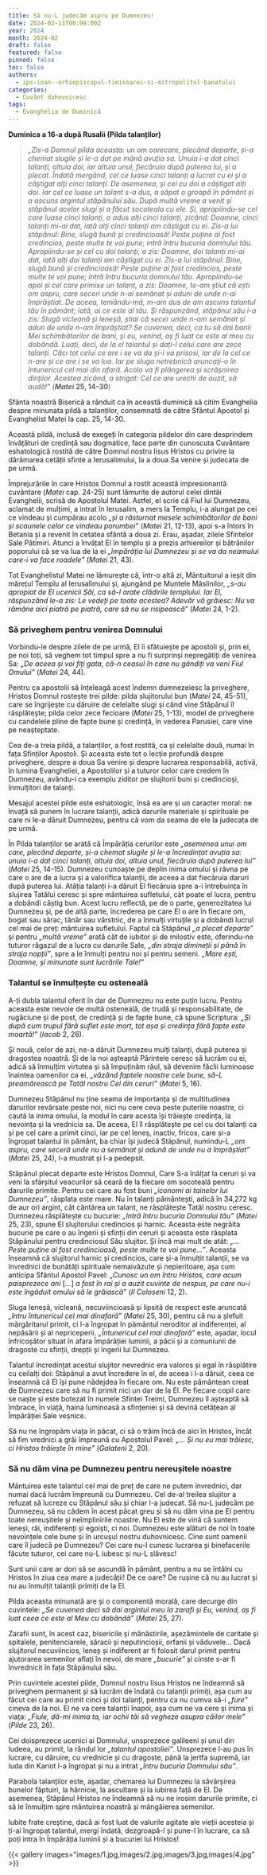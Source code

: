 ```yaml
---
title: Să nu-L judecăm aspru pe Dumnezeu!
date: 2024-02-11T00:00:00Z
year: 2024
month: 2024-02
draft: false
featured: false
pinned: false
toc: false
authors:
  - ips-ioan--arhiepiscopul-timisoarei-si-mitropolitul-banatului  
categories:
  - Cuvânt duhovnicesc
tags:
  - Evanghelia de Duminică
---
```

**Duminica a 16-a după Rusalii (Pilda talanților)**

> _„Zis-a Domnul pilda aceasta: un om oarecare, plecând departe, și-a chemat slugile și le-a dat pe mână avuția sa. Unuia i-a dat cinci talanți, altuia doi, iar altuia unul, fiecăruia după puterea lui, și a plecat. Îndată mergând, cel ce luase cinci talanți a lucrat cu ei și a câștigat alți cinci talanți. De asemenea, și cel cu doi a câștigat alți doi. Iar cel ce luase un talant s-a dus, a săpat o groapă în pământ și a ascuns argintul stăpânului său. După multă vreme a venit și stăpânul acelor slugi și a făcut socoteala cu ele. Și, apropiindu-se cel care luase cinci talanți, a adus alți cinci talanți, zicând: Doamne, cinci talanți mi-ai dat, iată alți cinci talanți am câștigat cu ei. Zis-a lui stăpânul: Bine, slugă bună și credincioasă! Peste puține ai fost credincios, peste multe te voi pune; intră întru bucuria domnului tău. Apropiindu-se și cel cu doi talanți, a zis: Doamne, doi talanți mi-ai dat, iată alți doi talanți am câștigat cu ei. Zis-a lui stăpânul: Bine, slugă bună și credincioasă! Peste puține ai fost credincios, peste multe te voi pune; intră întru bucuria domnului tău. Apropiindu-se apoi și cel care primise un talant, a zis: Doamne, te-am știut că ești om aspru, care seceri unde n-ai semănat și aduni de unde n-ai împrăștiat. De aceea, temându-mă, m-am dus de am ascuns talantul tău în pământ; iată, ai ce este al tău. Și răspunzând, stăpânul său i-a zis: Slugă vicleană și leneșă, știai că secer unde n-am semănat și adun de unde n-am împrăștiat? Se cuvenea, deci, ca tu să dai banii Mei schimbătorilor de bani, și eu, venind, aș fi luat ce este al meu cu dobândă. Luați, deci, de la el talantul și dați-l celui care are zece talanți. Căci tot celui ce are i se va da și-i va prisosi, iar de la cel ce n-are și ce are i se va lua. Iar pe sluga netrebnică aruncați-o în întunericul cel mai din afară. Acolo va fi plângerea și scrâșnirea dinților. Acestea zicând, a strigat: Cel ce are urechi de auzit, să audă!"_ (**_Matei_ 25, 14-30**)


Sfânta noastră Biserică a rânduit ca în această duminică să citim Evanghelia despre minunata pildă a talanților, consemnată de către Sfântul Apostol și Evanghelist Matei la cap. 25, 14-30.

Această pildă, inclusă de exegeți în categoria pildelor din care desprindem învățături de credință sau dogmatice, face parte din cunoscuta Cuvântare eshatologică rostită de către Domnul nostru Iisus Hristos cu privire la dărâmarea cetății sfinte a Ierusalimului, la a doua Sa venire și judecata de pe urmă.

Împrejurările în care Hristos Domnul a rostit această impresionantă cuvântare (_Matei_ cap. 24-25) sunt lămurite de autorul celei dintâi Evanghelii, scrisă de Apostolul Matei. Astfel, el scrie că Fiul lui Dumnezeu, aclamat de mulțimi, a intrat în Ierusalim, a mers la Templu, i-a alungat pe cei ce vindeau și cumpărau acolo _„și a răsturnat mesele schimbătorilor de bani și scaunele celor ce vindeau porumbei”_ (_Matei_ 21, 12-13), apoi s-a întors în Betania și a revenit în cetatea sfântă a doua zi. Erau, așadar, zilele Sfintelor Sale Pătimiri. Atunci a învățat El în templu și a prezis arhiereilor și bătrânilor poporului că se va lua de la ei _„împărăția lui Dumnezeu și se va da neamului care-i va face roadele”_ (_Matei_ 21, 43).

Tot Evanghelistul Matei ne lămurește că, într-o altă zi, Mântuitorul a ieșit din mărețul Templu al Ierusalimului și, ajungând pe Muntele Măslinilor, _„s-au apropiat de El ucenicii Săi, ca să-I arate clădirile templului. Iar El, răspunzând le-a zis: Le vedeți pe toate acestea? Adevăr vă grăiesc: Nu va rămâne aici piatră pe piatră, care să nu se risipească”_ (_Matei_ 24, 1-2).

### Să priveghem pentru venirea Domnului

Vorbindu-le despre zilele de pe urmă, El îi sfătuiește pe apostoli și, prin ei, pe noi toți, să veghem tot timpul spre a nu fi surprinși nepregătiți de venirea Sa: _„De aceea și voi fiți gata, că-n ceasul în care nu gândiți va veni Fiul Omului”_ (_Matei_ 24, 44).

Pentru ca apostolii să înțeleagă acest îndemn dumnezeiesc la priveghere, Hristos Domnul rostește trei pilde: pilda slujitorului bun (_Matei_ 24, 45-51), care se îngrijește cu dăruire de celelalte slugi și când vine Stăpânul îl răsplătește; pilda celor zece fecioare (_Matei_ 25, 1-13), model de priveghere cu candelele pline de fapte bune și credință, în vederea Parusiei, care vine pe neașteptate.

Cea de-a treia pildă, a talanților, a fost rostită, ca și celelalte două, numai în fața Sfinților Apostoli. Și aceasta este tot o lecție profundă despre priveghere, despre a doua Sa venire și despre lucrarea responsabilă, activă, în lumina Evangheliei, a Apostolilor și a tuturor celor care credem în Dumnezeu, avându-i ca exemplu ziditor pe slujitorii buni și credincioși, înmulțitori de talanți.

Mesajul acestei pilde este eshatologic, însă ea are și un caracter moral: ne învață să punem în lucrare talanții, adică darurile materiale și spirituale pe care ni le-a dăruit Dumnezeu, pentru că vom da seama de ele la judecata de pe urmă.

În Pilda talanților se arată că Împărăția cerurilor este _„asemenea unui om care, plecând departe, și-a chemat slugile și le-a încredințat avuția sa: unuia i-a dat cinci talanți, altuia doi, altuia unul, fiecăruia după puterea lui”_ (_Matei_ 25, 14-15). Dumnezeu cunoaște pe deplin inima omului și râvna pe care o are de a lucra și a valorifica talanții, de aceea a dat fiecăruia daruri după puterea lui. Atâția talanți i-a dăruit El fiecăruia spre a-i întrebuința în slujirea Tatălui ceresc și spre mântuirea sufletului, cât poate el lucra, pentru a dobândi câștig bun. Acest lucru reflectă, pe de o parte, generozitatea lui Dumnezeu și, pe de altă parte, încrederea pe care El o are în fiecare om, bogat sau sărac, tânăr sau vârstnic, de a înmulți virtuțile și a dobândi lucrul cel mai de preț: mântuirea sufletului. Faptul că Stăpânul _„a plecat departe”_ și pentru _„multă vreme”_ arată cât de iubitor și de milostiv este, oferindu-ne tuturor răgazul de a lucra cu darurile Sale, _„din straja dimineții și până în straja nopții”_, spre a le înmulți pentru noi și pentru semeni. _„Mare ești, Doamne, și minunate sunt lucrările Tale!”_

### Talantul se înmulțește cu osteneală

A-ți dubla talantul oferit în dar de Dumnezeu nu este puțin lucru. Pentru aceasta este nevoie de multă osteneală, de trudă și responsabilitate, de rugăciune și de post, de credință și de fapte bune, că spune Scriptura: _„Și după cum trupul fără suflet este mort, tot așa și credința fără fapte este moartă!”_ (_Iacob_ 2, 26).

Și nouă, celor de azi, ne-a dăruit Dumnezeu mulți talanți, după puterea și dragostea noastră. Și de la noi așteaptă Părintele ceresc să lucrăm cu ei, adică să înmulțim virtutea și să împuținăm răul, să devenim făclii luminoase înaintea oamenilor ca ei, _„văzând faptele noastre cele bune, să-L preamărească pe Tatăl nostru Cel din ceruri”_ (_Matei_ 5, 16).

Dumnezeu Stăpânul nu ține seama de importanța și de multitudinea darurilor revărsate peste noi, nici nu cere ceva peste puterile noastre, ci caută la inima omului, la modul în care acesta își trăiește credința, la nevoința și la vrednicia sa. De aceea, El îl răsplătește pe cel cu doi talanți ca și pe cel care a primit cinci, iar pe cel leneș, inactiv, fricos, care și-a îngropat talantul în pământ, ba chiar își judecă Stăpânul, numindu-L _„om aspru, care seceră unde nu a semănat și adună de unde nu a împrăștiat”_ (_Matei_ 25, 24), l-a mustrat și l-a pedepsit.

Stăpânul plecat departe este Hristos Domnul, Care S-a înălțat la ceruri și va veni la sfârșitul veacurilor să ceară de la fiecare om socoteală pentru darurile primite. Pentru cei care au fost buni _„iconomi ai tainelor lui Dumnezeu”_, răsplata este mare. Nu în talanți pământești, adică în 34,272 kg de aur ori argint, cât cântărea un talant, ne răsplătește Tatăl nostru ceresc. Dumnezeu răsplătește cu bucurie: _„Intră întru bucuria Domnului tău”_ (_Matei_ 25, 23), spune El slujitorului credincios și harnic. Aceasta este negrăita bucurie pe care o au îngerii și sfinții din ceruri și aceasta este răsplata Stăpânului pentru credinciosul Său slujitor. Și încă mai mult de atât: _„… Peste puține ai fost credincioasă, peste multe te voi pune…”_. Aceasta înseamnă că slujitorul harnic și credincios, care și-a înmulțit talanții, se va învrednici de bunătăți spirituale nemaivăzute și nepieritoare, așa cum anticipa Sfântul Apostol Pavel: _„Cunosc un om întru Hristos, care acum paisprezece ani_ […] _a fost în rai și a auzit cuvinte de nespus, pe care nu-i este îngăduit omului să le grăiască”_ (_II Coloseni_ 12, 2).

Sluga leneșă, vicleană, necuviincioasă și lipsită de respect este aruncată _„întru întunericul cel mai dinafară”_ (_Matei_ 25, 30), pentru că nu a șlefuit mărgăritarul primit, ci l-a îngropat în pământul neroditor al indiferenței, al nepăsării și al nepriceperii. _„Întunericul cel mai dinafară”_ este, așadar, locul înfricoșător situat în afara Împărăției luminii, a păcii și a comuniunii de dragoste cu sfinții, drepții și îngerii lui Dumnezeu.

Talantul încredințat acestui slujitor nevrednic era valoros și egal în răsplătire cu ceilalți doi: Stăpânul a avut încredere în el, de aceea i l-a dăruit, ceea ce înseamnă că El își pune nădejdea în fiecare om. Nu este pământean creat de Dumnezeu care să nu fi primit nici un dar de la El. Pe fiecare copil care se naște și este botezat în numele Sfintei Treimi, Dumnezeu îl așteaptă să îmbrace, în viață, haina luminoasă a sfințeniei și să devină cetățean al Împărăției Sale veșnice.

Să nu ne îngropăm viața în păcat, ci să o trăim încă de aici în Hristos, încât să fim vrednici a grăi împreună cu Apostolul Pavel: _„… Și nu eu mai trăiesc, ci Hristos trăiește în mine”_ (_Galateni_ 2, 20).

### Să nu dăm vina pe Dumnezeu pentru nereușitele noastre

Mântuirea este talantul cel mai de preț de care ne putem învrednici, dar numai dacă lucrăm împreună cu Dumnezeu. Cel de-al treilea slujitor a refuzat să lucreze cu Stăpânul său și chiar l-a judecat. Să nu-L judecăm pe Dumnezeu, să nu cădem în acest păcat greu și să nu dăm vina pe El pentru toate nereușitele și neîmplinirile noastre. Nu El este de vină că suntem leneși, răi, indiferenți și egoiști, ci noi. Dumnezeu este alături de noi în toate nevoințele cele bune și în urcușul nostru duhovnicesc. Cine sunt oamenii care îl judecă pe Dumnezeu? Cei care nu-I cunosc lucrarea și binefacerile făcute tuturor, cei care nu-L iubesc și nu-L slăvesc!

Sunt unii care ar dori să se ascundă în pământ, pentru a nu se întâlni cu Hristos în ziua cea mare a judecății! De ce oare? De rușine că nu au lucrat și nu au înmulțit talanții primiți de la El.

Pilda aceasta minunată are și o componentă morală, care decurge din cuvintele: _„Se cuvenea deci să dai argintul meu la zarafi și Eu, venind, aș fi luat ceea ce este al Meu cu dobândă”_ (_Matei_ 25, 27).

Zarafii sunt, în acest caz, bisericile și mănăstirile, așezămintele de caritate și spitalele, penitenciarele, săracii și neputincioșii, orfanii și văduvele… Dacă slujitorul necuviincios, leneș și indiferent ar fi folosit darul primit pentru ajutorarea semenilor aflați în nevoi, de mare _„bucurie”_ și cinste s-ar fi învrednicit în fața Stăpânului său.

Prin cuvintele acestei pilde, Domnul nostru Iisus Hristos ne îndeamnă să priveghem permanent și să lucrăm de îndată cu talanții primiți, așa cum au făcut cei care au primit cinci și doi talanți, pentru ca nu cumva să-i _„fure”_ cineva de la noi. El ne va cere talanții înapoi, așa cum ne va cere și inima și viața: _„Fiule, dă-mi inima ta, iar ochii tăi să vegheze asupra căilor mele”_ (_Pilde_ 23, 26).

Cei doisprezece ucenici ai Domnului, unsprezece galileeni și unul din Iudeea, au primit, la rândul lor _„talantul apostoliei”_. Unsprezece l-au pus în lucrare, cu dăruire, cu vrednicie și cu dragoste, până la jertfa supremă, iar Iuda din Kariot l-a îngropat și nu a intrat _„întru bucuria Domnului său”_.

Parabola talanților este, așadar, chemarea lui Dumnezeu la săvârșirea bunelor făptuiri, la hărnicie, la ascultare și la iubirea față de El. De asemenea, Stăpânul Hristos ne îndeamnă să nu ne irosim darurile primite, ci să le înmulțim spre mântuirea noastră și mângâierea semenilor.

Iubite frate creștine, dacă ai fost luat de valurile agitate ale vieții acesteia și ți-ai îngropat talantul, mergi îndată, dezgroapă-l și pune-l în lucrare, ca să poți intra în Împărăția luminii și a bucuriei lui Hristos!

{{< gallery images="images/1.jpg,images/2.jpg,images/3.jpg,images/4.jpg" >}}